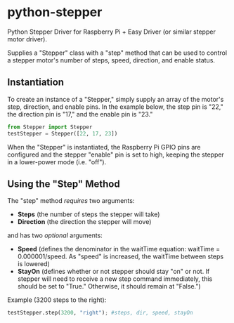 # python-stepper

Python Stepper Driver for Raspberry Pi + Easy Driver (or similar stepper motor driver).

Supplies a "Stepper" class with a "step" method that can be used to control a stepper motor's number of steps, speed, direction, and enable status. 

## Instantiation

To create an instance of a "Stepper," simply supply an array of the motor's step, direction, and enable pins. In the example below, the step pin is "22," the direction pin is "17," and the enable pin is "23."

```python
from Stepper import Stepper
testStepper = Stepper([22, 17, 23])
```

When the "Stepper" is instantiated, the Raspberry Pi GPIO pins are configured and the stepper "enable" pin is set to high, keeping the stepper in a lower-power mode (i.e. "off").

## Using the "Step" Method

The "step" method *requires* two arguments:
- **Steps** (the number of steps the stepper will take)
- **Direction** (the direction the stepper will move)

and has two *optional* arguments:
- **Speed** (defines the denominator in the waitTime equation: waitTime = 0.000001/speed. As "speed" is increased, the waitTime between steps is lowered)
- **StayOn** (defines whether or not stepper should stay "on" or not. If stepper will need to receive a new step command immediately, this should be set to "True." Otherwise, it should remain at "False.")

Example (3200 steps to the right):

```python
testStepper.step(3200, "right"); #steps, dir, speed, stayOn
```
